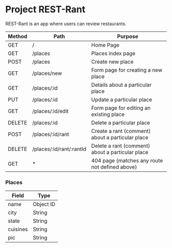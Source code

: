 # Project REST-Rant

REST-Rant is an app where users can review restaurants.

| Method | Path | Purpose |
| ------------- | ------------- | ------------- |
| GET | /  | Home Page |
| GET | /places  | Places index page |
| POST | /places  | Create new place |
| GET | /places/new  | Form page for creating a new place |
| GET | /places/:id  | Details about a particular place |
| PUT | /places/:id  | Update a particular place |
| GET | /places/:id/edit  | Form page for editing an existing place |
| DELETE | /places/:id  | Delete a particular place |
| POST | /places/:id/rant  | Create a rant (comment) about a particular place |
| DELETE | /places/:id/rant/:rantId  | Delete a rant (comment) about a particular place |
| GET | * | 404 page (matches any route not defined above) |

### Places
| Field | Type |
| ------------- | ------------- |
| name | Object ID  |
| city | String  |
| state | String  |
| cuisines | String  |
| pic | String  |